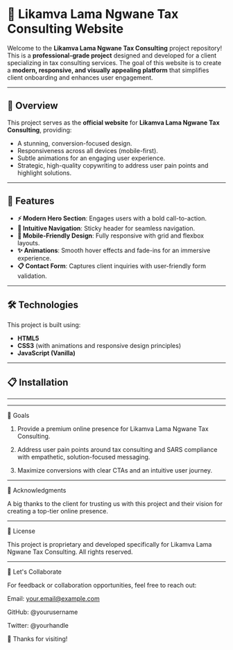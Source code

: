 # 🌟 Likamva Lama Ngwane Tax Consulting Website  

Welcome to the **Likamva Lama Ngwane Tax Consulting** project repository! This is a **professional-grade project** designed and developed for a client specializing in tax consulting services. The goal of this website is to create a **modern, responsive, and visually appealing platform** that simplifies client onboarding and enhances user engagement.  

---

## 📖 Overview  

This project serves as the **official website** for **Likamva Lama Ngwane Tax Consulting**, providing:  
- A stunning, conversion-focused design.  
- Responsiveness across all devices (mobile-first).  
- Subtle animations for an engaging user experience.  
- Strategic, high-quality copywriting to address user pain points and highlight solutions.  

---

## 🚀 Features  

- **⚡ Modern Hero Section**: Engages users with a bold call-to-action.  
- **🧩 Intuitive Navigation**: Sticky header for seamless navigation.  
- **📱 Mobile-Friendly Design**: Fully responsive with grid and flexbox layouts.  
- **✨ Animations**: Smooth hover effects and fade-ins for an immersive experience.  
- **📋 Contact Form**: Captures client inquiries with user-friendly form validation.  

---

## 🛠️ Technologies  

This project is built using:  

- **HTML5**  
- **CSS3** (with animations and responsive design principles)  
- **JavaScript (Vanilla)**  

---

## 📋 Installation  
---


---

🎯 Goals

1. Provide a premium online presence for Likamva Lama Ngwane Tax Consulting.


2. Address user pain points around tax consulting and SARS compliance with empathetic, solution-focused messaging.


3. Maximize conversions with clear CTAs and an intuitive user journey.


---

🤝 Acknowledgments

A big thanks to the client for trusting us with this project and their vision for creating a top-tier online presence.


---

💼 License

This project is proprietary and developed specifically for Likamva Lama Ngwane Tax Consulting. All rights reserved.

---

🌟 Let's Collaborate

For feedback or collaboration opportunities, feel free to reach out:

Email: your.email@example.com

GitHub: @yourusername

Twitter: @yourhandle


🙌 Thanks for visiting!


